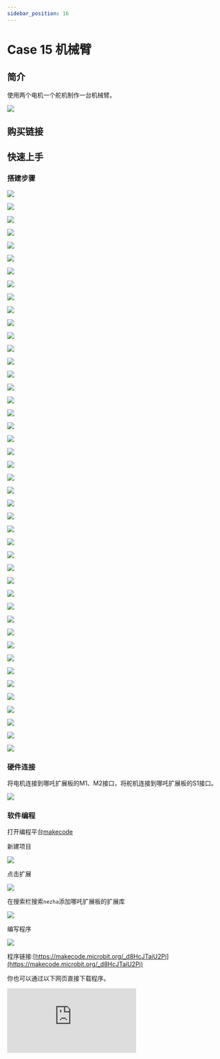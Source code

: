 ```yaml
---
sidebar_position: 16
---
```


# Case 15 机械臂

## 简介

使用两个电机一个舵机制作一台机械臂。


![](./images/nezha-inventors-kit-v2-case-15-01.png)

## 购买链接



## 快速上手

### 搭建步骤

![](./images/nezha-inventors-kit-v2-step-15-01.png)

![](./images/nezha-inventors-kit-v2-step-15-02.png)

![](./images/nezha-inventors-kit-v2-step-15-03.png)

![](./images/nezha-inventors-kit-v2-step-15-04.png)

![](./images/nezha-inventors-kit-v2-step-15-05.png)

![](./images/nezha-inventors-kit-v2-step-15-06.png)

![](./images/nezha-inventors-kit-v2-step-15-07.png)

![](./images/nezha-inventors-kit-v2-step-15-08.png)

![](./images/nezha-inventors-kit-v2-step-15-09.png)

![](./images/nezha-inventors-kit-v2-step-15-10.png)

![](./images/nezha-inventors-kit-v2-step-15-11.png)

![](./images/nezha-inventors-kit-v2-step-15-12.png)

![](./images/nezha-inventors-kit-v2-step-15-13.png)

![](./images/nezha-inventors-kit-v2-step-15-14.png)

![](./images/nezha-inventors-kit-v2-step-15-15.png)

![](./images/nezha-inventors-kit-v2-step-15-16.png)

![](./images/nezha-inventors-kit-v2-step-15-17.png)

![](./images/nezha-inventors-kit-v2-step-15-18.png)

![](./images/nezha-inventors-kit-v2-step-15-19.png)

![](./images/nezha-inventors-kit-v2-step-15-20.png)

![](./images/nezha-inventors-kit-v2-step-15-21.png)

![](./images/nezha-inventors-kit-v2-step-15-22.png)

![](./images/nezha-inventors-kit-v2-step-15-23.png)

![](./images/nezha-inventors-kit-v2-step-15-24.png)

![](./images/nezha-inventors-kit-v2-step-15-25.png)

![](./images/nezha-inventors-kit-v2-step-15-26.png)

![](./images/nezha-inventors-kit-v2-step-15-27.png)

![](./images/nezha-inventors-kit-v2-step-15-28.png)

![](./images/nezha-inventors-kit-v2-step-15-29.png)

![](./images/nezha-inventors-kit-v2-step-15-30.png)

![](./images/nezha-inventors-kit-v2-step-15-31.png)

![](./images/nezha-inventors-kit-v2-step-15-32.png)

![](./images/nezha-inventors-kit-v2-step-15-33.png)

![](./images/nezha-inventors-kit-v2-step-15-34.png)

![](./images/nezha-inventors-kit-v2-step-15-35.png)

![](./images/nezha-inventors-kit-v2-step-15-36.png)

![](./images/nezha-inventors-kit-v2-step-15-37.png)

![](./images/nezha-inventors-kit-v2-step-15-38.png)

![](./images/nezha-inventors-kit-v2-step-15-39.png)

![](./images/nezha-inventors-kit-v2-step-15-40.png)

![](./images/nezha-inventors-kit-v2-step-15-41.png)

![](./images/nezha-inventors-kit-v2-step-15-42.png)

![](./images/nezha-inventors-kit-v2-step-15-43.png)

![](./images/nezha-inventors-kit-v2-step-15-44.png)

### 硬件连接

将电机连接到哪吒扩展板的M1、M2接口，将舵机连接到哪吒扩展板的S1接口。

![](./images/nezha-inventors-kit-v2-case-15-02.png)

### 软件编程

打开编程平台[makecode](https://makecode.microbit.org/#)

新建项目

![](./images/nezha-inventors-kit-v2-case-19-03.png)

点击扩展

![](./images/nezha-inventors-kit-v2-case-19-04.png)



在搜索栏搜索`nezha`添加哪吒扩展板的扩展库

![](./images/nezha-inventors-kit-v2-case-19-06.png)

编写程序

![](./images/nezha-inventors-kit-v2-case-15-07.png)


程序链接:[https://makecode.microbit.org/_d8HcJTaiU2Pi](https://makecode.microbit.org/_d8HcJTaiU2Pi)

你也可以通过以下网页直接下载程序。

<div
    style={{
        position: 'relative',
        paddingBottom: '60%',
        overflow: 'hidden',
    }}
>
    <iframe
        src="https://makecode.microbit.org/_d8HcJTaiU2Pi"
        frameborder="0"
        sandbox="allow-popups allow-forms allow-scripts allow-same-origin"
        style={{
            position: 'absolute',
            width: '100%',
            height: '100%',
        }}
    />
</div>

### 现象

按下micro:bit上的A键，机器人开始做引体向上运动，按下micro:bit上的B键，机器人停止做引体向上运动。

![](./images/nezha-inventors-kit-v2-case-15.gif)
